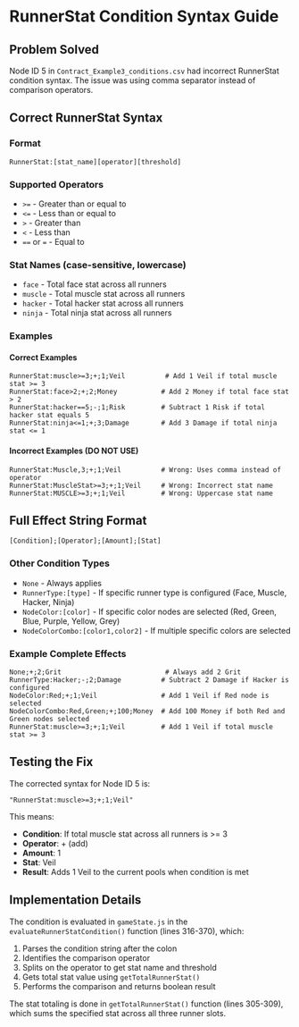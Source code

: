 # RunnerStat Condition Syntax Guide

## Problem Solved
Node ID 5 in `Contract_Example3_conditions.csv` had incorrect RunnerStat condition syntax. The issue was using comma separator instead of comparison operators.

## Correct RunnerStat Syntax

### Format
```
RunnerStat:[stat_name][operator][threshold]
```

### Supported Operators
- `>=` - Greater than or equal to
- `<=` - Less than or equal to
- `>` - Greater than
- `<` - Less than
- `==` or `=` - Equal to

### Stat Names (case-sensitive, lowercase)
- `face` - Total face stat across all runners
- `muscle` - Total muscle stat across all runners
- `hacker` - Total hacker stat across all runners
- `ninja` - Total ninja stat across all runners

### Examples

#### Correct Examples
```
RunnerStat:muscle>=3;+;1;Veil          # Add 1 Veil if total muscle stat >= 3
RunnerStat:face>2;+;2;Money           # Add 2 Money if total face stat > 2
RunnerStat:hacker==5;-;1;Risk         # Subtract 1 Risk if total hacker stat equals 5
RunnerStat:ninja<=1;+;3;Damage        # Add 3 Damage if total ninja stat <= 1
```

#### Incorrect Examples (DO NOT USE)
```
RunnerStat:Muscle,3;+;1;Veil          # Wrong: Uses comma instead of operator
RunnerStat:MuscleStat>=3;+;1;Veil     # Wrong: Incorrect stat name
RunnerStat:MUSCLE>=3;+;1;Veil         # Wrong: Uppercase stat name
```

## Full Effect String Format
```
[Condition];[Operator];[Amount];[Stat]
```

### Other Condition Types
- `None` - Always applies
- `RunnerType:[type]` - If specific runner type is configured (Face, Muscle, Hacker, Ninja)
- `NodeColor:[color]` - If specific color nodes are selected (Red, Green, Blue, Purple, Yellow, Grey)
- `NodeColorCombo:[color1,color2]` - If multiple specific colors are selected

### Example Complete Effects
```
None;+;2;Grit                          # Always add 2 Grit
RunnerType:Hacker;-;2;Damage          # Subtract 2 Damage if Hacker is configured
NodeColor:Red;+;1;Veil                # Add 1 Veil if Red node is selected
NodeColorCombo:Red,Green;+;100;Money  # Add 100 Money if both Red and Green nodes selected
RunnerStat:muscle>=3;+;1;Veil         # Add 1 Veil if total muscle stat >= 3
```

## Testing the Fix

The corrected syntax for Node ID 5 is:
```
"RunnerStat:muscle>=3;+;1;Veil"
```

This means:
- **Condition**: If total muscle stat across all runners is >= 3
- **Operator**: + (add)
- **Amount**: 1
- **Stat**: Veil
- **Result**: Adds 1 Veil to the current pools when condition is met

## Implementation Details

The condition is evaluated in `gameState.js` in the `evaluateRunnerStatCondition()` function (lines 316-370), which:

1. Parses the condition string after the colon
2. Identifies the comparison operator
3. Splits on the operator to get stat name and threshold
4. Gets total stat value using `getTotalRunnerStat()`
5. Performs the comparison and returns boolean result

The stat totaling is done in `getTotalRunnerStat()` function (lines 305-309), which sums the specified stat across all three runner slots.